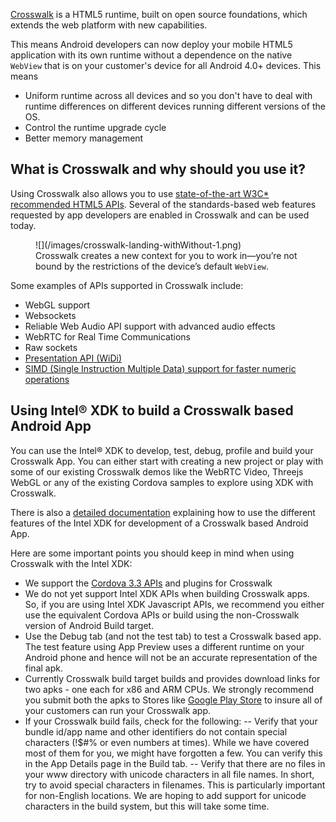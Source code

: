 [Crosswalk](https://crosswalk-project.org/) is a HTML5 runtime, built on open source foundations, which extends the web platform with new capabilities.

This means Android developers can now deploy your mobile HTML5 application with its own runtime without a dependence on the native `WebView` that is on your customer's device for all Android 4.0+ devices. This means

- Uniform runtime across all devices and so you don't have to deal with runtime differences on different devices running different versions of the OS. 
- Control the runtime upgrade cycle
- Better memory management

## What is Crosswalk and why should you use it?

Using Crosswalk also allows you to use [state-of-the-art W3C* recommended HTML5 APIs](https://crosswalk-project.org/#documentation/apis). Several of the standards-based web features requested by app developers are enabled in Crosswalk and can be used today.

<figure>
![](/images/crosswalk-landing-withWithout-1.png)
<figcaption>Crosswalk creates a new context for you to work in—you’re not bound by the restrictions of the device’s default <code>WebView</code>.</figcaption>
</figure>

Some examples of APIs supported in Crosswalk include:

- WebGL support
- Websockets
- Reliable Web Audio API support with advanced audio effects
- WebRTC for Real Time Communications
- Raw sockets
- [Presentation API (WiDi)](https://crosswalk-project.org/#wiki/presentation-api-manual)
- [SIMD (Single Instruction Multiple Data) support for faster numeric operations](https://01.org/blogs/tlcounts/2014/bringing-simd-javascript)

## Using Intel® XDK to build a Crosswalk based Android App

You can use the Intel® XDK to develop, test, debug, profile and build your Crosswalk App. You can either start with creating a new project or play with some of our existing Crosswalk demos like the WebRTC Video, Threejs WebGL or any of the existing Cordova samples to explore using XDK with Crosswalk.

<div class="pullquote" data-pullquote="features requested by app developers are enabled in Crosswalk and can be used today"></div>

There is also a [detailed documentation](http://software.intel.com/en-us/html5/xdkdocs#508153) explaining how to use the different features of the Intel XDK for development of a Crosswalk based Android App.

Here are some important points you should keep in mind when using Crosswalk with the Intel XDK:

- We support the [Cordova 3.3 APIs](http://cordova.apache.org/docs/en/3.3.0/index.html) and plugins for Crosswalk
- We do not yet support Intel XDK APIs when building Crosswalk apps. So, if you are using Intel XDK Javascript APIs, we recommend you either use the equivalent Cordova APIs or build using the non-Crosswalk version of Android Build target.
- Use the Debug tab (and not the test tab) to test a Crosswalk based app. The test feature using App Preview uses a different runtime on your Android phone and hence will not be an accurate representation of the final apk.
- Currently Crosswalk build target builds and provides download links for two apks - one each for x86 and ARM CPUs. We strongly recommend you submit both the apks to Stores like [Google Play Store](http://developer.android.com/google/play/publishing/multiple-apks.html) to insure all of your customers can run your Crosswalk app.
- If your Crosswalk build fails, check for the following:
-- Verify that your bundle id/app name and other identifiers do not contain special characters (!$#% or even numbers at times). While we have covered most of them for you, we might have forgotten a few. You can verify this in the App Details page in the Build tab.
-- Verify that there are no files in your www directory with unicode characters in all file names. In short, try to avoid special characters in filenames. This is particularly important for non-English locations. We are hoping to add support for unicode characters in the build system, but this will take some time.
